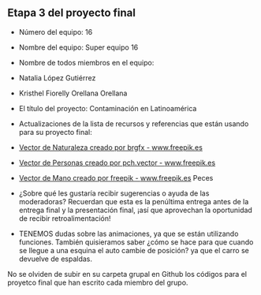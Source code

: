 ## Etapa 3 del proyecto final

- Número del equipo: 16
- Nombre del equipo: Super equipo 16
- Nombre de todos miembros en el equipo:
- Natalia López Gutiérrez
- Kristhel Fiorelly Orellana Orellana
- El título del proyecto: Contaminación en Latinoamérica
- Actualizaciones de la lista de recursos y referencias que están usando para su proyecto final:
- <a href='https://www.freepik.es/vectores/naturaleza'>Vector de Naturaleza creado por brgfx - www.freepik.es</a>
- <a href='https://www.freepik.es/vectores/personas'>Vector de Personas creado por pch.vector - www.freepik.es</a>
- <a href='https://www.freepik.es/vectores/mano'>Vector de Mano creado por freepik - www.freepik.es</a> Peces
- ¿Sobre qué les gustaría recibir sugerencias o ayuda de las moderadoras? Recuerdan que esta es la penúltima entrega antes de la entrega final y la presentación final, ¡así que aprovechan la oportunidad de recibir retroalimentación!

- TENEMOS dudas sobre las animaciones, ya que se están utilizando funciones. También quisieramos saber ¿cómo se hace para que cuando se llegue a una esquina el auto cambie de posición? ya que el carro se devuelve de espaldas.

No se olviden de subir en su carpeta grupal en Github los códigos para el proyetco final que han escrito cada miembro del grupo.
